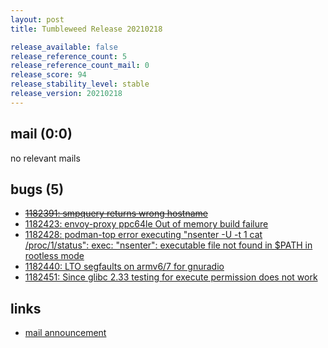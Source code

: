```yaml
---
layout: post
title: Tumbleweed Release 20210218

release_available: false
release_reference_count: 5
release_reference_count_mail: 0
release_score: 94
release_stability_level: stable
release_version: 20210218
---
```


## mail (0:0)

no relevant mails

## bugs (5)

<!--more-->

- ~~[1182391: smpquery returns wrong hostname](https://bugzilla.opensuse.org/show_bug.cgi?id=1182391)~~
- [1182423: envoy-proxy ppc64le  Out of memory build failure](https://bugzilla.opensuse.org/show_bug.cgi?id=1182423)
- [1182428: podman-top error executing "nsenter -U -t 1 cat /proc/1/status": exec: "nsenter": executable file not found in $PATH in rootless mode](https://bugzilla.opensuse.org/show_bug.cgi?id=1182428)
- [1182440: LTO segfaults on armv6/7 for gnuradio](https://bugzilla.opensuse.org/show_bug.cgi?id=1182440)
- [1182451: Since glibc 2.33 testing for execute permission does not work](https://bugzilla.opensuse.org/show_bug.cgi?id=1182451)



## links

- [mail announcement](https://lists.opensuse.org/archives/list/factory@lists.opensuse.org/thread/Q27CQLH456BKSOV6SYMFPN5BCSJJ636H)
